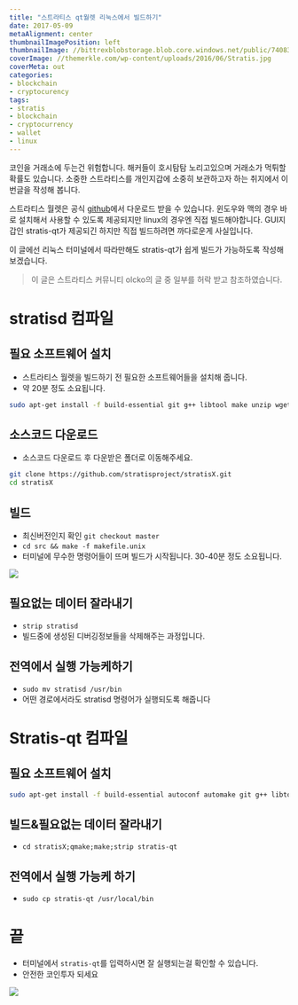 ```yaml
---
title: "스트라티스 qt월렛 리눅스에서 빌드하기"
date: 2017-05-09
metaAlignment: center
thumbnailImagePosition: left
thumbnailImage: //bittrexblobstorage.blob.core.windows.net/public/74083684-8817-4e0e-9107-7fcc129f4e73.png
coverImage: //themerkle.com/wp-content/uploads/2016/06/Stratis.jpg
coverMeta: out
categories:
- blockchain
- cryptocurency
tags:
- stratis
- blockchain
- cryptocurrency
- wallet
- linux
---
```



코인을 거래소에 두는건 위험합니다. 해커들이 호시탐탐 노리고있으며 거래소가 먹튀할 확률도 있습니다.
소중한 스트라티스를 개인지갑에 소중히 보관하고자 하는 취지에서 이번글을 작성해 봅니다.
<!--more-->

<!-- toc -->
스트라티스 월렛은 공식 [github][stratisx]에서 다운로드 받을 수 있습니다.
윈도우와 맥의 경우 바로 설치해서 사용할 수 있도록 제공되지만 linux의 경우엔 직접 빌드해야합니다. GUI지갑인 stratis-qt가 제공되긴 하지만 직접 빌드하려면 까다로운게 사실입니다.

이 글에선 리눅스 터미널에서 따라만해도 stratis-qt가 쉽게 빌드가 가능하도록 작성해보겠습니다.

> 이 글은 스트라티스 커뮤니티 olcko의 글 중 일부를 허락 받고 참조하였습니다.



# stratisd 컴파일

## 필요 소프트웨어 설치
-   스트라티스 월렛을 빌드하기 전 필요한 소프트웨어들을 설치해 줍니다.
-   약 20분 정도 소요됩니다.

```bash
sudo apt-get install -f build-essential git g++ libtool make unzip wget libboost-all-dev libssl-dev libdb++-dev libdb5.3++-dev libdb5.3-dev libminiupnpc-dev libqrencode-dev -y
```

## 소스코드 다운로드
-   소스코드 다운로드 후 다운받은 폴더로 이동해주세요.
```bash
git clone https://github.com/stratisproject/stratisX.git
cd stratisX
```

##   빌드
-   최신버전인지 확인 `git checkout master`
-   `cd src && make -f makefile.unix`
-   터미널에 무수한 명령어들이 뜨며 빌드가 시작됩니다. 30-40분 정도 소요됩니다.


![](https://lh3.googleusercontent.com/6ZAtwnhZEu6co2yF6GuMwQioSRKTTFpmL1oHp1s_hbzDJUihxLECofgBt9RCI8vswgvNCrkvMBzmX9nG4xDm5RUX8zjWihAuVsWcPOc2YqAVdLkDrlTLDSKpc3Rnk9CcfldI0zuM7x5wttKX6iyMKAQQfrqme3hy0RmKofvGoXhl__ZfTONUF9oh7LWiFvzoauOecUpBe5qm4epveXk5x9PY33M-ITMZmhnWLTgAPmZaYMBua99P39uKqGLMS_a2kHxmeICCvSrnmzoaeA3-C5sZmL5VDu_DWELyLS0-tNP5fZ0BNidNIdlJ1xHJk8mL2GRVJnCO-xLZqhT_OnMx6RBqPiO7IgO9pi-7jTG8V2mBagDzImmdH6JRX72hVH8O9kRHsAx6KlrhRN0PKKfA8eEcwcyerp3EBxNVuLdqJ8vLQyCmWZY1-Ac28pPjTay39nrFo8ObHlQgPYb7Oj3kZsKT42Dw2ep4wpRV3Hds5N0zocV7E7oUF5T0YYj5zpGTVR6dVOq8idFRlyI3J1V0aJsagxOL47_3thtfrLaX9uAUtr5U1GIWeRbcxynzrIWfZAMu-94buSib69R7s7DKyW45amj_OS_HaKianvTSMvmJN9rZtZXV_TJZqUub5P4NFpTiNRv4C33cLAocYHYYQ-a5ytK12jN15SY2=w1306-h692-no)

## 필요없는 데이터 잘라내기
-   `strip stratisd`
-   빌드중에 생성된 디버깅정보들을 삭제해주는 과정입니다.

## 전역에서 실행 가능케하기
-   `sudo mv stratisd /usr/bin`
-   어떤 경로에서라도 stratisd 명령어가 실행되도록 해줍니다


# Stratis-qt 컴파일

## 필요 소프트웨어 설치
```bash
sudo apt-get install -f build-essential autoconf automake git g++ libtool make unzip wget qt5-default qt5-qmake qtbase5-dev qtbase5-dev-tools libqt5webkit5 libqt5webkit5-dev libqt5qml5 libqt5quickwidgets5 qml-module-qt-labs-settings qtdeclarative5-dev-tools qttools5-dev-tools libboost-all-dev libssl-dev libdb++-dev libdb5.3++-dev libdb5.3-dev libminiupnpc-dev libqrencode-dev libprotobuf-dev
```

## 빌드&필요없는 데이터 잘라내기
-   `cd stratisX;qmake;make;strip stratis-qt`

## 전역에서 실행 가능케 하기
-   `sudo cp stratis-qt /usr/local/bin`



# 끝
-   터미널에서 `stratis-qt`를 입력하시면 잘 실행되는걸 확인할 수 있습니다.
-   안전한 코인투자 되세요

![](https://lh3.googleusercontent.com/jQlabHSaTrvnl0TyY7IgssePldZfWvLQBIiVxe82fbaF01d8FHPC_ZQ874i_zS58A_R7vJxhWsZIR2-aU9bJsddT5XuaKzZ37tOdfzaBiwmJY8UkkKMBEmTQ5mk5z7qivDTSPs6qdYpSKVcqrVgD-nTU4JFNRJCwYq2MmkXcaPuhYxK__tkUdEUY44_e5dJqVUaZ5dCj2c1sbjMS4oDz5xFFLFAKcLKgLuQjUYOJiXArOeBIqpYi0UI0yILNxEHTBxpnRL8wl2YOrJFImo3m5NIMZzfJKhKfjqKZVC9saP3SOK9WhfOUMsoUIgGf_zCxAuMYk9xV-ZSD_WW_kwrQESC__lXqi8WY9UyYqLYlO5_5nx65wHamLsjGncTImzLBx0wHCW8s4alRlUpKt2KSMohZDonXFM5IwsSAJ6_8lGzAMVLyvQYQmcjlxlqChPNbsrV4xpaKCxtBkD4m616vrzVKh1-mfHEvv3zNukm-YZTS0er_RYw__awmmkTdAb0Wxmm53LSsOV8I1BTicF4-xQll0sxyMkNLiLSpYpogKjtbx6UR74EYBNrO-u8zPgEDVLtzUur-x3wcAmNoCygi8xTxy5Lz5Mn5Nv3Avf-P1l57vGk9Z7JAMxB9Vd6vgRy8MGV1_1fy8TAjGOvdEZQofKdMReurkQXk4oOa=w1440-h898-no)



[stratisx]: https://github.com/stratisproject/stratisX/releases
